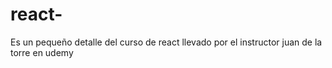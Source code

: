 # react-
Es un pequeño detalle del curso de react llevado por el instructor juan de la torre en udemy 
